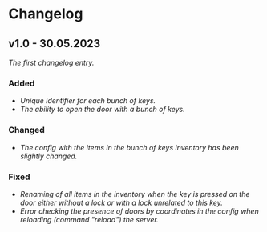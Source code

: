 # Changelog

## v1.0 - 30.05.2023

_The first changelog entry._

### Added

- _Unique identifier for each bunch of keys._
- _The ability to open the door with a bunch of keys._

### Changed

- _The config with the items in the bunch of keys inventory 
has been slightly changed._

### Fixed

- _Renaming of all items in the inventory when the key is pressed 
on the door either without a lock or with a lock 
unrelated to this key._
- _Error checking the presence of doors by coordinates in the 
config when reloading (command "reload") the server._